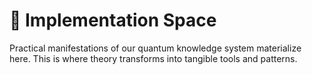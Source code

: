 # 📱 Implementation Space

Practical manifestations of our quantum knowledge system materialize here. This is where theory transforms into tangible tools and patterns.